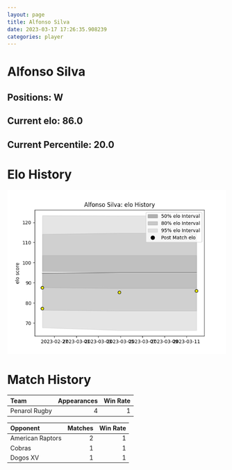 ```yaml
---  
layout: page  
title: Alfonso Silva  
date: 2023-03-17 17:26:35.908239  
categories: player  
---
```

# Alfonso Silva

## Positions: W

## Current elo: 86.0

## Current Percentile: 20.0

# Elo History


![elo history](history_AlfonsoSilva.png)
# Match History


| Team          |   Appearances |   Win Rate |
|:--------------|--------------:|-----------:|
| Penarol Rugby |             4 |          1 |

| Opponent         |   Matches |   Win Rate |
|:-----------------|----------:|-----------:|
| American Raptors |         2 |          1 |
| Cobras           |         1 |          1 |
| Dogos XV         |         1 |          1 |